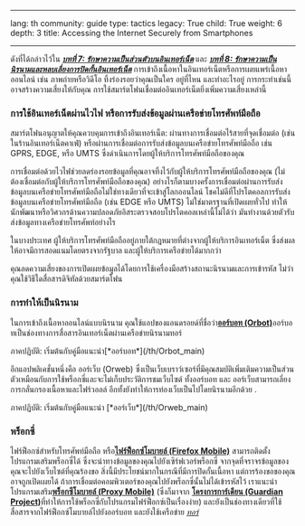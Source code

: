 

---

lang: th
community: guide
type: tactics
legacy: True
child: True
weight: 6
depth: 3
title: Accessing the Internet Securely from Smartphones

---

ดังที่ได้กล่าวไว้ใน [***บทที่ 7: รักษาความเป็นส่วนตัวบนอินเทอร์เน็ต***](/th/chapter-7) และ [***บทที่ 8: รักษาความเป็นนิรนามและหลบเลี่ยงการปิดกั้นอินเทอร์เน็ต***](/th/chapter-8) การเข้าถึงเนื้อหาในอินเทอร์เน็ตหรือการเผยแพร่เนื้อหาออนไลน์ เช่น ภาพถ่ายหรือวิดีโอ ทิ้งร่องรอยว่าคุณเป็นใคร อยู่ที่ไหน และทำอะไรอยู่ การกระทำเช่นนี้อาจสร้างความเสี่ยงให้กับคุณ การใช้สมาร์ตโฟนเชื่อมต่ออินเทอร์เน็ตยิ่งเพิ่มความเสี่ยงเหล่านี้

### การใช้อินเทอร์เน็ตผ่านไวไฟ หรือการรับส่งข้อมูลผ่านเครือข่ายโทรศัพท์มือถือ ###

สมาร์ตโฟนอนุญาตให้คุณควบคุมการเข้าถึงอินเทอร์เน็ต: ผ่านทางการเชื่อมต่อไร้สายที่จุดเชื่อมต่อ (เช่น ในร้านอินเทอร์เน็ตคาเฟ่) หรือผ่านการเชื่อมต่อการรับส่งข้อมูลบนเครือข่ายโทรศัพท์มือถือ เช่น GPRS, EDGE, หรือ UMTS ซึ่งดำเนินการโดยผู้ให้บริการโทรศัพท์มือถือของคุณ 

การเชื่อมต่อด้วยไวไฟช่วยลดร่องรอยข้อมูลที่คุณอาจทิ้งไว้กับผู้ให้บริการโทรศัพท์มือถือของคุณ (ไม่ต้องเชื่อมต่อกับผู้ให้บริการโทรศัพท์มือถือของคุณ) อย่างไรก็ตามบางครั้งการเชื่อมต่อผ่านการรับส่งข้อมูลบนเครือข่ายโทรศัพท์มือถือไม่ใช่ทางเดียวที่จะเข้าสู่โลกออนไลน์ โชคไม่ดีที่โปรโตคอลการรับส่งข้อมูลบนเครือข่ายโทรศัพท์มือถือ (เช่น EDGE หรือ UMTS) ไม่ใช่มาตรฐานที่เปิดเผยทั่วไป ทำให้นักพัฒนาหรือวิศวกรด้านความปลอดภัยอิสระตรวจสอบโปรโตคอลเหล่านี้ไม่ได้ว่า มันทำงานด้วยตัวรับส่งข้อมูลทางเครือข่ายโทรศัพท์อย่างไร 

ในบางประเทศ ผู้ให้บริการโทรศัพท์มือถืออยู่ภายใต้กฎหมายที่ต่างจากผู้ให้บริการอินเทอร์เน็ต ซึ่งส่งผลให้อาจมีการสอดแนมโดยตรงจากรัฐบาล และผู้ให้บริการเครือข่ายได้มากกว่า

คุณลดความเสี่ยงของการเปิดเผยข้อมูลได้โดยการใช้เครื่องมือสร้างสถานะนิรนามและการเข้ารหัส ไม่ว่าคุณใช้วิธีใดสื่อสารดิจิทัลด้วยสมาร์ตโฟน

### การทำให้เป็นนิรนาม  ###

ในการเข้าถึงเนื้อหาออนไลน์แบบนิรนาม คุณใช้แอปของแอนดรอยด์ที่ชื่อว่า[**ออร์บอท (Orbot)**](https://www.torproject.org/docs/android.html.en)ออร์บอทเป็นช่องทางการสื่อสารอินเทอร์เน็ตผ่านเครือข่ายนิรนามทอร์ 

<div class=getstarted markdown=1>
ภาคปฏิบัติ: เริ่มต้นกับคู่มือแนะนำ[*ออร์บอท*](/th/Orbot_main)
</div>

อีกแอปพลิเคชั่นหนึ่งคือ ออร์เว็บ (Orweb) ซึ่งเป็นเว็บเบราว์เซอร์ที่มีคุณสมบัติเพิ่มเติมความเป็นส่วนตัวเหมือนกับการใช้พร็อกซี่และจะไม่เก็บประวัติการชมเว็บไซต์ ทั้งออร์บอท และ ออร์เว็บสามารถเลี่ยงการกลั่นกรองเนื้อหาและไฟร์วอลล์ อีกทั้งยังทำให้การท่องเว็บเป็นไปโดยนิรนามอีกด้วย .

<div class=getstarted markdown=1>
ภาคปฏิบัติ: เริ่มต้นกับคู่มือแนะนำ [*ออร์เว็บ*](/th/Orweb_main)
</div>

### พร็อกซี่ ###

ไฟร์ฟ็อกซ์สำหรับโทรศัพท์มือถือ หรือ[**ไฟร์ฟ็อกซ์โมบายล์ (Firefox Mobile)**](http://f-droid.org/repository/browse/?fdid=org.mozilla.firefox) สามารถติดตั้งโปรแกรมเสริมพร็อกซี่ได้ ซึ่งจะนำทางข้อมูลของคุณไปยังเซิร์ฟเวอร์พร็อกซี่ จากจุดที่จราจรข้อมูลของคุณจะไปยังเว็บไซต์ที่คุณร้องขอ สิ่งนี้มีประโยชน์มากในกรณีที่มีการปิดกั้นเนื้อหา แต่การร้องขอของคุณอาจถูกเปิดเผยได้ ถ้าการเชื่อมต่อคอมพิวเตอร์ของคุณไปยังพร็อกซี่นั้นไม่ได้เข้ารหัสไว้ เราแนะนำโปรแกรมเสริม[**พร็อกซีโมบายล์ (Proxy Mobile)**](https://guardianproject.info/apps/proxymob-firefox-add-on/) (ซึ่งก็มาจาก [**โครงการการ์เดียน (Guardian Project)**](https://guardianproject.info/)ที่ทำให้การใช้พร็อกซี่กับโปรแกรมไฟร์ฟ็อกซ์เป็นเรื่องง่าย) และยังเป็นช่องทางเดียวที่ใช้สื่อสารจากไฟร์ฟ็อกซ์โมบายล์ไปยังออร์บอท และยังใช้เครือข่าย [*ทอร์*](/th/glossary#Tor)

